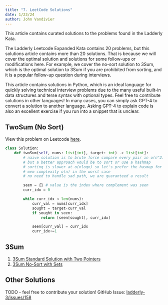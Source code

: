 ```yaml
---
title: "7. LeetCode Solutions"
date: 1/23/24
author: John Vandivier
---
```


This article contains curated solutions to the problems found in the Ladderly Kata.

The Ladderly Leetcode Expanded Kata contains 20 problems, but this solutions article contains more than 20 solutions. That is because we will cover the optimal solution and solutions for some follow-ups or modifications here. For example, we cover the no-sort solution to 3Sum, which is the optimal solution to 3Sum if you are prohibited from sorting, and it is a popular follow-up question during interviews.

This article contains solutions in Python, which is an ideal language for quickly solving technical interview problems due to the many useful built-in data structures and terse syntax with optional types. Feel free to contribute solutions in other languages! In many cases, you can simply ask GPT-4 to convert a solution to another language. Asking GPT-4 to explain code is also an excellent exercise if you run into a snippet that is unclear.

## TwoSum (No Sort)

View this problem on Leetcode [here](https://leetcode.com/problems/two-sum/description/).

```python
class Solution:
    def twoSum(self, nums: list[int], target: int) -> list[int]:
        # naive solution is to brute force compare every pair in o(n^2) time
        # but a better approach would be to sort or use a hashmap
        # sorting is slower at o(nlogn) so let's prefer the hasmap for perf
        # mem complexity o(n) in the worst case
        # no need to handle sad path, we are guaranteed a result

        seen = {} # value is the index where complement was seen
        curr_idx = 0

        while curr_idx < len(nums):
            curr_val = nums[curr_idx]
            sought = target-curr_val
            if sought in seen:
                return [seen[sought], curr_idx]

            seen[curr_val] = curr_idx
            curr_idx+=1
```

## 3Sum

1. [3Sum Standard Solution with Two Pointers](https://leetcode.com/problems/3sum/solutions/4622219/python3-no-sort-with-top-20-performance/)
2. [3Sum No-Sort with Sets](https://leetcode.com/problems/3sum/solutions/4624993/3sum-standard-two-pointers-approach/)

## Other Solutions

TODO - feel free to contribute your solution!
GitHub Issue: [ladderly-3/issues/158](https://github.com/Vandivier/ladderly-3/issues/158)
